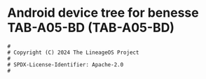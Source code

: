 # Android device tree for benesse TAB-A05-BD (TAB-A05-BD)

```
#
# Copyright (C) 2024 The LineageOS Project
#
# SPDX-License-Identifier: Apache-2.0
#
```
